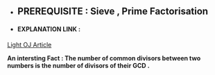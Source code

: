 - ## PREREQUISITE : Sieve , Prime Factorisation

- #### EXPLANATION LINK :

 [Light OJ Article](http://lightoj.com/article_show.php?article=1003)
 
  **An intersting Fact : The number of common divisors between two numbers is the number of divisors of their GCD .**


